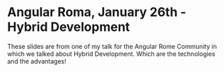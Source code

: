# Angular Roma, January 26th - Hybrid Development
These slides are from one of my talk for the Angular Rome Community in which we talked about Hybrid Development. Which are the technologies and the advantages!
